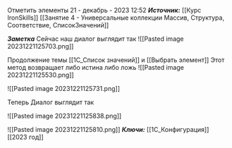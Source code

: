 
Отметить элементы
 21 - декабрь - 2023  12:52 
***Источник:***  [[Курс IronSkills]] [[Занятие 4 - Универсальные коллекции Массив, Структура, Соответствие, СписокЗначений]]

***Заметка*** 
Сейчас наш диалог выглядит так 
![[Pasted image 20231221125703.png]]

Продолжение темы [[1С_Список значений]] и [[Выбрать элемент]]
Этот метод возвращает либо истина либо ложь 
![[Pasted image 20231221125530.png]]

![[Pasted image 20231221125731.png]]

Теперь Диалог выглядит так

![[Pasted image 20231221125838.png]]
 
![[Pasted image 20231221125810.png]]
***Ключи:*** [[1С_Конфигурация]] [[2023 год]]